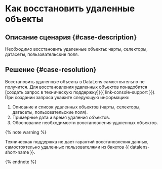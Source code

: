 # Как восстановить удаленные объекты


## Описание сценария {#case-description}

Необходимо восстановить удаленные объекты: чарты, селекторы, датасеты, пользовательские поля.

## Решение {#case-resolution}

Восстановить удаленные объекты в DataLens самостоятельно не получится. Для восстановления удаленных объектов понадобится [создать запрос в техническую поддержку]({{ link-console-support }}).
При создании запроса укажите следующую информацию:

1. Описание и список удаленных объектов (чарты, селекторы, датасеты, пользовательские поля).
2. Примерные дата и время удаления объектов.
3. Обоснование необходимости воостановления удаленных объектов.

{% note warning %}

Техническая поддержка не дает гарантий восстановления данных, самостоятельно удаленных пользователями из бакетов {{ datalens-short-name }}.

{% endnote %}